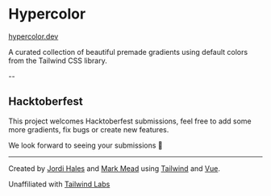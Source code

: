 # Hypercolor

[hypercolor.dev](https://hypercolor.dev/)

A curated collection of beautiful premade gradients using default colors from the Tailwind CSS library.

--

## Hacktoberfest

This project welcomes Hacktoberfest submissions, feel free to add some more gradients, fix bugs or create new features.

We look forward to seeing your submissions 🤟

---

Created by [Jordi Hales](https://twitter.com/consolelogjordi) and [Mark Mead](https://twitter.com/itsmarkmead) using [Tailwind](https://tailwindcss.com/) and [Vue](https://vuejs.org/).

Unaffiliated with [Tailwind Labs](https://twitter.com/tailwindlabs)
